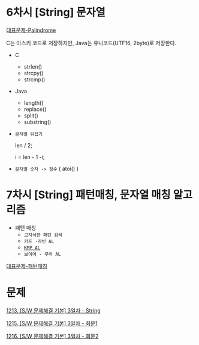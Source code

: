 # 6차시 [String] 문자열
[대표문제-Palindrome](https://github.com/yjkwon07/Algorithm-study/blob/master/SW%EB%AC%B8%EC%A0%9C/D3/1215.%20%5BSW%20%EB%AC%B8%EC%A0%9C%ED%95%B4%EA%B2%B0%20%EA%B8%B0%EB%B3%B8%5D%203%EC%9D%BC%EC%B0%A8%20-%20%ED%9A%8C%EB%AC%B81/Palindrome.cpp)

C는 아스키 코드로 저장하지만, Java는 유니코드(UTF16, 2byte)로 저장한다.
- C
  - strlen()
  - strcpy()
  - strcmp()

- Java
  - length()
  - replace()
  - split()
  - substring()

- `문자열 뒤집기` 

  len / 2;
  
  i = len - 1 -i;
- `문자열 숫자 -> 정수` ( atoi() )


# 7차시 [String] 패턴매칭, 문자열 매칭 알고리즘
- 패턴 매칭
  - `고지식한 패턴 검색`
  - `카프 -라빈 AL`
  - [`KMP AL`](https://kks227.blog.me/220917078260)
  - `보이어 - 무어 AL`
  
[대표문제-패턴매칭](https://github.com/yjkwon07/Algorithm-study/blob/master/SW%EB%AC%B8%EC%A0%9C/D3/1213.%20%5BSW%20%EB%AC%B8%EC%A0%9C%ED%95%B4%EA%B2%B0%20%EA%B8%B0%EB%B3%B8%5D%203%EC%9D%BC%EC%B0%A8%20-%20String/SW_1213.java)

# 문제
[1213. [S/W 문제해결 기본] 3일차 - String](https://github.com/yjkwon07/Algorithm-study/blob/master/SW%EB%AC%B8%EC%A0%9C/D3/1213.%20%5BSW%20%EB%AC%B8%EC%A0%9C%ED%95%B4%EA%B2%B0%20%EA%B8%B0%EB%B3%B8%5D%203%EC%9D%BC%EC%B0%A8%20-%20String/SW_1213.java)

[1215. [S/W 문제해결 기본] 3일차 - 회문1](https://github.com/yjkwon07/Algorithm-study/blob/master/SW%EB%AC%B8%EC%A0%9C/D3/1215.%20%5BSW%20%EB%AC%B8%EC%A0%9C%ED%95%B4%EA%B2%B0%20%EA%B8%B0%EB%B3%B8%5D%203%EC%9D%BC%EC%B0%A8%20-%20%ED%9A%8C%EB%AC%B81/SW_1215.java)

[1216. [S/W 문제해결 기본] 3일차 - 회문2](https://github.com/yjkwon07/Algorithm-study/blob/master/SW%EB%AC%B8%EC%A0%9C/D3/1216.%20%5BSW%20%EB%AC%B8%EC%A0%9C%ED%95%B4%EA%B2%B0%20%EA%B8%B0%EB%B3%B8%5D%203%EC%9D%BC%EC%B0%A8%20-%20%ED%9A%8C%EB%AC%B82/SW_1216.java)

